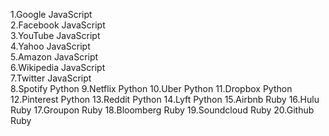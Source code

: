 1.Google	   JavaScript            
2.Facebook	JavaScript	   
3.YouTube	JavaScript	      
4.Yahoo              JavaScript            
5.Amazon	JavaScript	      
6.Wikipedia	JavaScript	          
7.Twitter	  JavaScript	            
8.Spotify        Python
9.Netflix                 Python
10.Uber                    Python
11.Dropbox                Python
12.Pinterest             Python
13.Reddit                 Python
14.Lyft                       Python
15.Airbnb                 Ruby
16.Hulu                 Ruby
17.Groupon           Ruby
18.Bloomberg      Ruby
19.Soundcloud    Ruby
20.Github            Ruby

